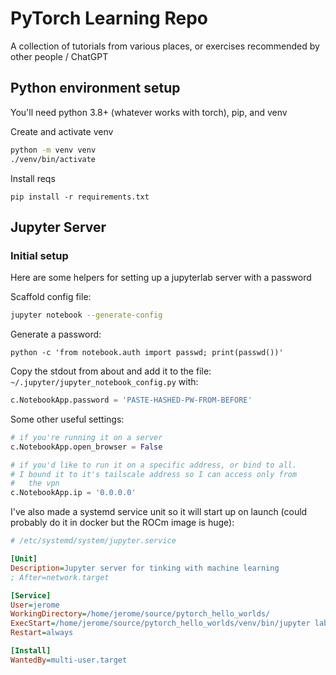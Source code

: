 # PyTorch Learning Repo

A collection of tutorials from various places, or exercises recommended by other people / ChatGPT

## Python environment setup

You'll need python 3.8+ (whatever works with torch), pip, and venv

Create and activate venv

```sh
python -m venv venv
./venv/bin/activate
``` 

Install reqs
```
pip install -r requirements.txt
```

## Jupyter Server

### Initial setup

Here are some helpers for setting up a jupyterlab server with a password

Scaffold config file:
```sh
jupyter notebook --generate-config
```

Generate a password:
```
python -c 'from notebook.auth import passwd; print(passwd())'
```

Copy the stdout from about and add it to the file: `~/.jupyter/jupyter_notebook_config.py` with:
```python
c.NotebookApp.password = 'PASTE-HASHED-PW-FROM-BEFORE'
```

Some other useful settings:
```python
# if you're running it on a server
c.NotebookApp.open_browser = False

# if you'd like to run it on a specific address, or bind to all.
# I bound it to it's tailscale address so I can access only from 
#   the vpn
c.NotebookApp.ip = '0.0.0.0'
```

I've also made a systemd service unit so it will start up on launch (could probably do it in docker but the ROCm image is huge):
```ini
# /etc/systemd/system/jupyter.service

[Unit]
Description=Jupyter server for tinking with machine learning
; After=network.target

[Service]
User=jerome
WorkingDirectory=/home/jerome/source/pytorch_hello_worlds/
ExecStart=/home/jerome/source/pytorch_hello_worlds/venv/bin/jupyter lab
Restart=always

[Install]
WantedBy=multi-user.target
```

